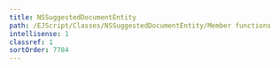 ```yaml
---
title: NSSuggestedDocumentEntity
path: /EJScript/Classes/NSSuggestedDocumentEntity/Member functions
intellisense: 1
classref: 1
sortOrder: 7784
---
```





